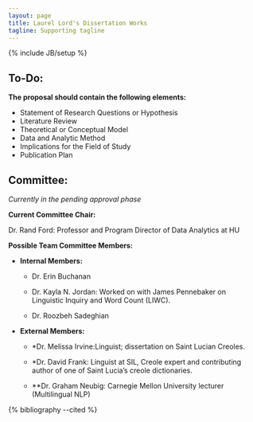 ```yaml
---
layout: page
title: Laurel Lord's Dissertation Works
tagline: Supporting tagline
---
```

{% include JB/setup %}


## To-Do:

**The proposal should contain the following elements:**

- Statement of Research Questions or Hypothesis
- Literature Review
- Theoretical or Conceptual Model
- Data and Analytic Method
- Implications for the Field of Study
- Publication Plan


## Committee: 

*Currently in the pending approval phase*

**Current Committee Chair:**

Dr. Rand Ford: Professor and Program Director of Data Analytics at HU

**Possible Team Committee Members:**  


- **Internal Members:**

    - Dr. Erin Buchanan

    - Dr. Kayla N. Jordan: Worked on with James Pennebaker on Linguistic Inquiry and Word Count (LIWC).

    - Dr. Roozbeh Sadeghian


- **External Members:** 

    - *Dr. Melissa Irvine:Linguist; dissertation on Saint Lucian Creoles.

    - *Dr. David Frank: Linguist at SIL, Creole expert and contributing author of one of Saint Lucia’s creole dictionaries.

    - **Dr. Graham Neubig: Carnegie Mellon University lecturer (Multilingual NLP)


{% bibliography --cited %}